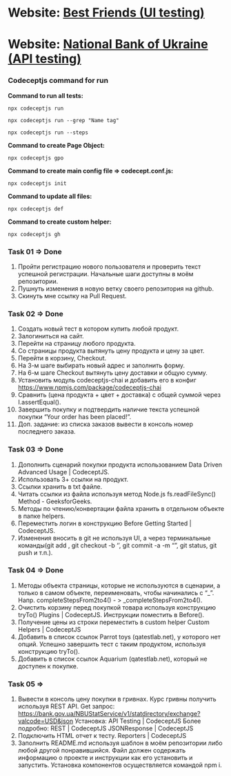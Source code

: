 # Website: [Best Friends (UI testing)](http://opencart.qatestlab.net/index.php?route=common/home)

# Website: [National Bank of Ukraine (API testing)](https://bank.gov.ua/en/)

### Codeceptjs command for run

**Command to run all tests:**

```
npx codeceptjs run
```

```
npx codeceptjs run --grep "Name tag"
```

```
npx codeceptjs run --steps
```

**Command to create Page Object:**

```
npx codeceptjs gpo
```

**Command to create main config file => codecept.conf.js:**

```
npx codeceptjs init
```

**Command to update all files:**

```
npx codeceptjs def
```

**Command to create custom helper:**

```
npx codeceptjs gh
```

### Task 01 => Done

1. Пройти регистрацию нового пользователя и проверить текст успешной регистрации. Начальные шаги доступны в моём репозитории.
2. Пушнуть изменения в новую ветку своего репозитория на github.
3. Скинуть мне ссылку на Pull Request.

### Task 02 => Done

1. Создать новый тест в котором купить любой продукт.
2. Залогиниться на сайт.
3. Перейти на страницу любого продукта.
4. Со страницы продукта вытянуть цену продукта и цену за цвет.
5. Перейти в корзину, Checkout.
6. На 3-м шаге выбирать новый адрес и заполнить форму.
7. На 6-м шаге Checkout вытянуть цену доставки и общую сумму.
8. Установить модуль codeceptjs-chai и добавить его в конфиг https://www.npmjs.com/package/codeceptjs-chai
9. Сравнить (цена продукта + цвет + доставка) с общей суммой через I.assertEqual().
10. Завершить покупку и подтвердить наличие текста успешной покупки “Your order has been placed!”.
11. Доп. задание: из списка заказов вывести в консоль номер последнего заказа.

### Task 03 => Done

1. Дополнить сценарий покупки продукта использованием Data Driven Advanced Usage | CodeceptJS.
2. Использовать 3+ ссылки на продукт.
3. Ссылки хранить в txt файле.
4. Читать ссылки из файла используя метод Node.js fs.readFileSync() Method - GeeksforGeeks.
5. Методы по чтению/конвертации файла хранить в отдельном объекте в папке helpers.
6. Переместить логин в конструкцию Before Getting Started | CodeceptJS.
7. Изменения вносить в git не используя UI, а через терминальные команды(git add <file>, git checkout -b ‘<branch>’, git commit -a -m “<msg>”, git status, git push и т.п.).

### Task 04 => Done

1. Методы объекта страницы, которые не используются в сценарии, а только в самом объекте, переименовать, чтобы начинались с “\_”. Напр. completeStepsFrom2to4() - > \_completeStepsFrom2to4().
2. Очистить корзину перед покупкой товара используя конструкцию tryTo() Plugins | CodeceptJS. Инструкции поместить в Before().
3. Получение цены из строки переместить в custom helper Custom Helpers | CodeceptJS
4. Добавить в список ссылок Parrot toys (qatestlab.net), у которого нет опций. Успешно завершить тест с таким продуктом, используя конструкцию tryTo().
5. Добавить в список ссылок Aquarium (qatestlab.net), который не доступен к покупке.

### Task 05 =>

1. Вывести в консоль цену покупки в гривнах. Курс гривны получить используя REST API. Get запрос: https://bank.gov.ua/NBUStatService/v1/statdirectory/exchange?valcode=USD&json
   Установка: API Testing | CodeceptJS
   Более подробно:
   REST | CodeceptJS
   JSONResponse | CodeceptJS
2. Подключить HTML отчет к тесту. Reporters | CodeceptJS
3. Заполнить README.md используя шаблон в моём репозитории либо любой другой понравившийся. Файл должен содержать информацию о проекте и инструкции как его установить и запустить. Установка компонентов осуществляется командой npm i.
